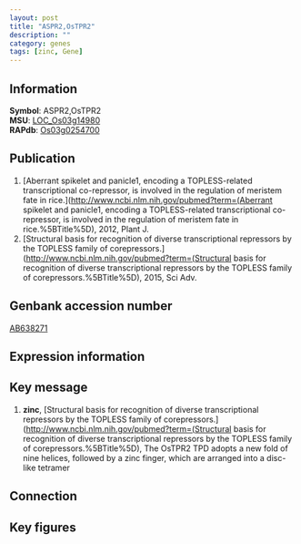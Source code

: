 ```yaml
---
layout: post
title: "ASPR2,OsTPR2"
description: ""
category: genes
tags: [zinc, Gene]
---
```


## Information
__Symbol__: ASPR2,OsTPR2  
__MSU__: [LOC_Os03g14980](http://rice.plantbiology.msu.edu/cgi-bin/ORF_infopage.cgi?orf=LOC_Os03g14980)  
__RAPdb__: [Os03g0254700](http://rapdb.dna.affrc.go.jp/viewer/gbrowse_details/irgsp1?name=Os03g0254700)  

## Publication
1. [Aberrant spikelet and panicle1, encoding a TOPLESS-related transcriptional co-repressor, is involved in the regulation of meristem fate in rice.](http://www.ncbi.nlm.nih.gov/pubmed?term=(Aberrant spikelet and panicle1, encoding a TOPLESS-related transcriptional co-repressor, is involved in the regulation of meristem fate in rice.%5BTitle%5D), 2012, Plant J.
2. [Structural basis for recognition of diverse transcriptional repressors by the TOPLESS family of corepressors.](http://www.ncbi.nlm.nih.gov/pubmed?term=(Structural basis for recognition of diverse transcriptional repressors by the TOPLESS family of corepressors.%5BTitle%5D), 2015, Sci Adv.

## Genbank accession number
[AB638271](http://www.ncbi.nlm.nih.gov/nuccore/AB638271)

## Expression information

## Key message
1. __zinc__, [Structural basis for recognition of diverse transcriptional repressors by the TOPLESS family of corepressors.](http://www.ncbi.nlm.nih.gov/pubmed?term=(Structural basis for recognition of diverse transcriptional repressors by the TOPLESS family of corepressors.%5BTitle%5D),  The OsTPR2 TPD adopts a new fold of nine helices, followed by a zinc finger, which are arranged into a disc-like tetramer

## Connection

## Key figures


